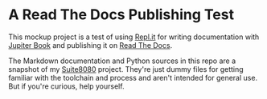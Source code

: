 # A Read The Docs Publishing Test

This mockup project is a test of using [Repl.it](https://repl.it) for writing documentation with [Jupiter Book](https://jupyterbook.org) and publishing it on [Read The Docs](https://readthedocs.org).

The Markdown documentation and Python sources in this repo are a snapshot of my [Suite8080](https://github.com/pamoroso/suite8080) project. They're just dummy files for getting familiar with the toolchain and process and aren't intended for general use. But if you're curious, help yourself.